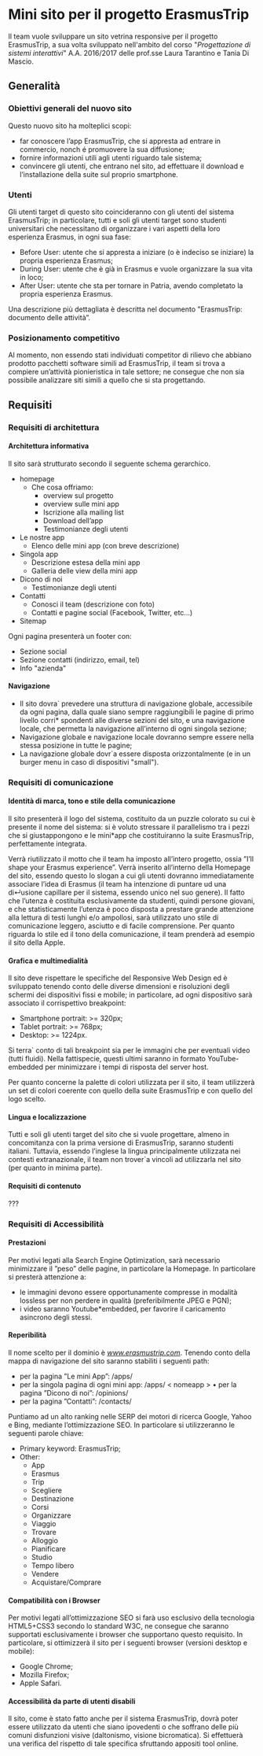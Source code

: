 # Mini sito per il progetto ErasmusTrip

Il team vuole sviluppare un sito vetrina responsive per il progetto ErasmusTrip, a sua volta sviluppato nell'ambito del corso "_Progettazione di sistemi interattivi_" A.A. 2016/2017 delle prof.sse Laura Tarantino e Tania Di Mascio. 

## Generalità

### Obiettivi generali del nuovo sito

Questo nuovo sito ha molteplici scopi:
* far conoscere l’app ErasmusTrip, che si appresta ad entrare in commercio, nonch é promuovere la sua diffusione;
* fornire informazioni utili agli utenti riguardo tale sistema;
* convincere gli utenti, che entrano nel sito, ad effettuare il download e l’installazione della suite sul proprio smartphone.

### Utenti

Gli utenti target di questo sito coincideranno con gli utenti del sistema ErasmusTrip; in particolare, tutti e soli gli utenti target sono studenti universitari che necessitano di organizzare i vari aspetti della loro esperienza Erasmus, in ogni sua fase:
* Before User: utente che si appresta a iniziare (o è indeciso se iniziare) la propria esperienza Erasmus;
*  During User: utente che è già in Erasmus e vuole organizzare la sua vita in loco;
*  After User: utente che sta per tornare in Patria, avendo completato la propria esperienza Erasmus.

Una descrizione più dettagliata è descritta nel documento ”ErasmusTrip: documento delle attività”.

### Posizionamento competitivo
Al momento, non essendo stati individuati competitor di rilievo che abbiano prodotto pacchetti software simili ad ErasmusTrip, il team si trova a compiere un’attività pionieristica in tale settore; ne consegue che non sia possibile analizzare siti simili a quello che si sta progettando.

## Requisiti

### Requisiti di architettura

#### Architettura informativa

Il sito sarà strutturato secondo il seguente schema gerarchico.

* homepage
    * Che cosa offriamo:
        * overview sul progetto
        * overview sulle mini app
        * Iscrizione alla mailing list
        * Download dell’app
        * Testimonianze degli utenti
* Le nostre app
    * Elenco delle mini app (con breve descrizione) 
* Singola app
    * Descrizione estesa della mini app 
    * Galleria delle view della mini app
* Dicono di noi
    * Testimonianze degli utenti
* Contatti
    * Conosci il team (descrizione con foto)
    * Contatti e pagine social (Facebook, Twitter, etc...)
* Sitemap

Ogni pagina presenterà un footer con:
* Sezione social
* Sezione contatti (indirizzo, email, tel)
* Info "azienda"

#### Navigazione
* Il sito dovra` prevedere una struttura di navigazione globale, accessibile da ogni pagina, dalla quale siano sempre raggiungibili le pagine di primo livello corri* spondenti alle diverse sezioni del sito, e una navigazione locale, che permetta la navigazione all’interno di ogni singola sezione;
* Navigazione globale e navigazione locale dovranno sempre essere nella stessa posizione in tutte le pagine;
* La navigazione globale dovr`a essere disposta orizzontalmente (e in un burger menu in caso di dispositivi "small").

### Requisiti di comunicazione

#### Identità di marca, tono e stile della comunicazione
Il sito presenterà il logo del sistema, costituito da un puzzle colorato su cui è presente il nome del sistema: si è voluto stressare il parallelismo tra i pezzi che si giustappongono e le mini*app che costituiranno la suite ErasmusTrip, perfettamente integrata.

Verrà riutilizzato il motto che il team ha imposto all’intero progetto, ossia ”I’ll shape your Erasmus experience”. Verrà inserito all’interno della Homepage del sito, essendo questo lo slogan a cui gli utenti dovranno immediatamente associare l’idea di Erasmus (il team ha intenzione di puntare ud una di↵usione capillare per il sistema, essendo unico nel suo genere).
Il fatto che l’utenza è costituita esclusivamente da studenti, quindi persone giovani, e che statisticamente l’utenza è poco disposta a prestare grande attenzione alla lettura di testi lunghi e/o ampollosi, sarà utilizzato uno stile di comunicazione leggero, asciutto e di facile comprensione. Per quanto riguarda lo stile ed il tono della comunicazione, il team prenderà ad esempio il sito della Apple.

#### Grafica e multimedialità
Il sito deve rispettare le specifiche del Responsive Web Design ed è sviluppato tenendo conto delle diverse dimensioni e risoluzioni degli schermi dei dispositivi fissi e mobile; in particolare, ad ogni dispositivo sarà associato il corrispettivo breakpoint:

* Smartphone portrait: >= 320px;
* Tablet portrait: >= 768px;
* Desktop: >= 1224px.

Si terra` conto di tali breakpoint sia per le immagini che per eventuali video (tutti fluidi). Nella fattispecie, questi ultimi saranno in formato YouTube-embedded per minimizzare i tempi di risposta del server host.

Per quanto concerne la palette di colori utilizzata per il sito, il team utilizzerà un set di colori coerente con quello della suite ErasmusTrip e con quello del logo scelto.

#### Lingua e localizzazione

Tutti e soli gli utenti target del sito che si vuole progettare, almeno in concomitanza con la prima versione di ErasmusTrip, saranno studenti italiani. Tuttavia, essendo l’inglese la lingua principalmente utilizzata nei contesti extranazionale, il team non trover`a vincoli ad utilizzarla nel sito (per quanto in minima parte).

#### Requisiti di contenuto

???

### Requisiti di Accessibilità

#### Prestazioni

Per motivi legati alla Search Engine Optimization, sarà necessario minimizzare il ”peso” delle pagine, in particolare la Homepage. In particolare si presterà attenzione a:
* le immagini devono essere opportunamente compresse in modalità lossless per non perdere in qualità (preferibilmente JPEG e PGN);
* i video saranno Youtube*embedded, per favorire il caricamento asincrono degli stessi.

#### Reperibilità

Il nome scelto per il dominio è  _www.erasmustrip.com_. Tenendo conto della mappa di navigazione del sito saranno stabiliti i seguenti path:
* per la pagina ”Le mini App”: /apps/
* per la singola pagina di ogni mini app: /apps/ < nomeapp > • per la pagina ”Dicono di noi”: /opinions/
* per la pagina ”Contatti”: /contacts/

Puntiamo ad un alto ranking nelle SERP dei motori di ricerca Google, Yahoo e Bing, mediante l’ottimizzazione SEO. In particolare si utilizzeranno le seguenti parole chiave:

* Primary keyword: ErasmusTrip;
* Other:
    * App
    * Erasmus
    * Trip
    * Scegliere
    * Destinazione
    * Corsi
    * Organizzare
    * Viaggio
    * Trovare
    * Alloggio
    * Pianificare
    * Studio
    * Tempo libero
    * Vendere
    * Acquistare/Comprare
    
#### Compatibilità con i Browser
Per motivi legati all’ottimizzazione SEO si farà uso esclusivo della tecnologia HTML5+CSS3 secondo lo standard W3C, ne consegue che saranno supportati esclusivamente i browser che supportano questo requisito. In particolare, si ottimizzerà il sito per i seguenti browser (versioni desktop e mobile):
- Google Chrome; 
- Mozilla Firefox; 
- Apple Safari.

#### Accessibilità da parte di utenti disabili

Il sito, come è stato fatto anche per il sistema ErasmusTrip, dovrà poter essere utilizzato da utenti che siano ipovedenti o che soffrano delle più comuni disfunzioni visive (daltonismo, visione bicromatica). Si effettuerà una verifica del rispetto di tale specifica sfruttando appositi tool online.

